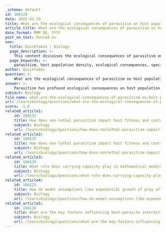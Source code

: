 ```yaml
---
_schema: default
id: 166120
date: 2025-01-29
title: What are the ecological consequences of parasitism on host population density?
article_title: What are the ecological consequences of parasitism on host population density?
date_format: MMM DD, YYYY
post_on_text: Posted on
seo:
  title: QuickTakes | Biology
  page_description: >-
    This content discusses the ecological consequences of parasitism on host population density, including effects on population size, community dynamics, and ecosystem health.
  page_keywords: >-
    parasitism, host population density, ecological consequences, species interactions, population dynamics, ecosystem health, biodiversity, non-lethal parasitism, community dynamics, predator-prey relationships
author: QuickTakes
question: >-
    What are the ecological consequences of parasitism on host population density?
answer: >-
    Parasitism has profound ecological consequences on host population density, which can ripple through the broader ecosystem. Here are some key points regarding these consequences:\n\n1. **Reduction in Host Population Density**: High parasite loads can lead to a significant decrease in the density of host populations. This reduction occurs because parasites can weaken hosts, making them more susceptible to disease, predation, and reduced reproductive success. As a result, the overall population size of the host species may decline.\n\n2. **Increased Parasite Population Density**: There is often a direct relationship between host and parasite populations. As host density increases, so too can the density of parasites, leading to a feedback loop where high parasite loads further reduce host populations. This dynamic can create a cycle of population fluctuations.\n\n3. **Impact on Total Population Size**: The interactions between hosts and parasites can significantly affect the total population size of the host species. If parasitism leads to a decline in host numbers, it can also impact the genetic diversity and resilience of the population, making it more vulnerable to other ecological pressures.\n\n4. **Potential Crashes in Host Populations**: In extreme cases, high levels of parasitism can lead to population crashes. When host populations decline sharply due to heavy parasite loads, it can have cascading effects on the entire ecosystem, including predator populations that rely on the host as a food source.\n\n5. **Non-lethal Parasitism**: Not all parasitic interactions result in the death of the host. Non-lethal parasitism can still significantly affect host fitness, reproduction, and survival. For example, a parasite may weaken a host, making it more vulnerable to predation or reducing its reproductive success without causing immediate death. This can lead to reduced population growth rates and altered community dynamics.\n\n6. **Influence on Community Dynamics**: Parasites can alter species interactions and competition within communities. By affecting host health and behavior, parasites can change the dynamics of predator-prey relationships and influence the overall structure of the ecosystem.\n\n7. **Ecosystem Services and Biodiversity**: Parasites can play a role in ecosystem services, such as nutrient cycling and primary production, by regulating host populations. This regulation can indirectly influence resource availability and the overall health of ecosystems. Additionally, the effects of parasites on host populations can lead to changes in biodiversity, impacting species richness and evenness, which are critical for ecosystem stability.\n\nIn summary, parasitism is a significant ecological factor that influences host population density and has cascading effects on community dynamics and ecosystem health. Understanding these interactions is crucial for effective conservation and management strategies, especially in the context of environmental changes.
subject: Biology
file_name: what-are-the-ecological-consequences-of-parasitism-on-host-population-density.md
url: /learn/biology/questions/what-are-the-ecological-consequences-of-parasitism-on-host-population-density
score: -1.0
related_article1:
    id: 166132
    title: How does non-lethal parasitism impact host fitness and contribute to ecosystem stability?
    subject: Biology
    url: /learn/biology/questions/how-does-nonlethal-parasitism-impact-host-fitness-and-contribute-to-ecosystem-stability
related_article2:
    id: 166132
    title: How does non-lethal parasitism impact host fitness and contribute to ecosystem stability?
    subject: Biology
    url: /learn/biology/questions/how-does-nonlethal-parasitism-impact-host-fitness-and-contribute-to-ecosystem-stability
related_article3:
    id: 166129
    title: What role does carrying capacity play in mathematical models of ecology?
    subject: Biology
    url: /learn/biology/questions/what-role-does-carrying-capacity-play-in-mathematical-models-of-ecology
related_article4:
    id: 166123
    title: How do model assumptions like exponential growth of prey affect predator-prey dynamics?
    subject: Biology
    url: /learn/biology/questions/how-do-model-assumptions-like-exponential-growth-of-prey-affect-predatorprey-dynamics
related_article5:
    id: 166118
    title: What are the key factors influencing host-parasite interactions?
    subject: Biology
    url: /learn/biology/questions/what-are-the-key-factors-influencing-hostparasite-interactions
---
```


&nbsp;